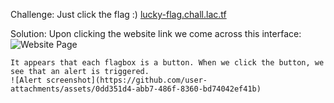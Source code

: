 Challenge:
    Just click the flag :)
    [lucky-flag.chall.lac.tf](https://lucky-flag.chall.lac.tf/)

Solution:
    Upon clicking the website link we come across this interface:
    ![Website Page](https://github.com/user-attachments/assets/96c6404f-4bfe-4ba7-9202-68c90f367e2b)

    It appears that each flagbox is a button. When we click the button, we see that an alert is triggered.
    ![Alert screenshot](https://github.com/user-attachments/assets/0dd351d4-abb7-486f-8360-bd74042ef41b)

    


